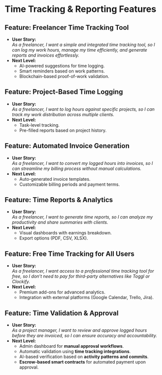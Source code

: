 # Time Tracking & Reporting Features

## Feature: Freelancer Time Tracking Tool
- **User Story:**  
  *As a freelancer, I want a simple and integrated time tracking tool, so I can log my work hours, manage my time efficiently, and generate reports and invoices effortlessly.*
- **Next Level:**  
  - AI-powered suggestions for time logging.  
  - Smart reminders based on work patterns.  
  - Blockchain-based proof-of-work validation.  

## Feature: Project-Based Time Logging
- **User Story:**  
  *As a freelancer, I want to log hours against specific projects, so I can track my work distribution across multiple clients.*
- **Next Level:**  
  - Task-level tracking.  
  - Pre-filled reports based on project history.  

## Feature: Automated Invoice Generation
- **User Story:**  
  *As a freelancer, I want to convert my logged hours into invoices, so I can streamline my billing process without manual calculations.*
- **Next Level:**  
  - Auto-generated invoice templates.  
  - Customizable billing periods and payment terms.  

## Feature: Time Reports & Analytics
- **User Story:**  
  *As a freelancer, I want to generate time reports, so I can analyze my productivity and share summaries with clients.*
- **Next Level:**  
  - Visual dashboards with earnings breakdown.  
  - Export options (PDF, CSV, XLSX).  

## Feature: Free Time Tracking for All Users
- **User Story:**  
  *As a freelancer, I want access to a professional time tracking tool for free, so I don’t need to pay for third-party alternatives like Toggl or Clockify.*
- **Next Level:**  
  - Premium add-ons for advanced analytics.  
  - Integration with external platforms (Google Calendar, Trello, Jira).  

## Feature: **Time Validation & Approval**
- **User Story:**  
  *As a project manager, I want to review and approve logged hours before they are invoiced, so I can ensure accuracy and accountability.*
- **Next Level:**  
  - Admin dashboard for **manual approval workflows**.  
  - Automatic validation using **time tracking integrations**.  
  - AI-based verification based on **activity patterns and commits**.  
  - **Escrow-based smart contracts** for automated payment upon approval.
